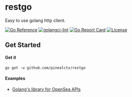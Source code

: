 # restgo

Easy to use golang http client.

[![Go Reference](https://pkg.go.dev/badge/github.com/pinealctx/restgo.svg)](https://pkg.go.dev/github.com/pinealctx/restgo)
[![golangci-lint](https://github.com/pinealctx/restgo/actions/workflows/golangci-lint.yml/badge.svg?branch=main)](https://github.com/pinealctx/restgo/actions/workflows/golangci-lint.yml)
[![Go Report Card](https://goreportcard.com/badge/github.com/pinealctx/restgo)](https://goreportcard.com/report/github.com/pinealctx/restgo)
[![License](https://img.shields.io/badge/License-Apache%202.0-blue.svg)](https://opensource.org/licenses/Apache-2.0)

## Get Started

#### Get it

```shell
go get -u github.com/pinealctx/restgo
```

#### Examples

- [Golang's library for OpenSea APIs](https://github.com/pinealctx/opensea-go)
